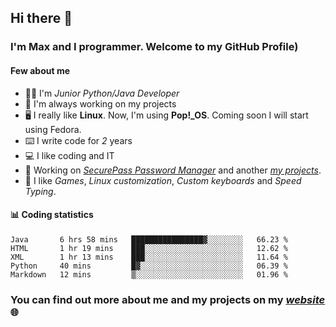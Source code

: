 ## Hi there 👋
### I'm Max and I programmer. Welcome to my GitHub Profile)

#### **Few about me**
- 👨‍💻 I'm _Junior Python/Java Developer_
- 📁 I'm always working on my projects
- 🖥️ I really like **Linux**. Now, I'm using **Pop!_OS**. Coming soon I will start using Fedora.
- ⌨️ I write code for _2_ years
- 💻 I like coding and IT
- 📃 Working on *[SecurePass Password Manager](https://github.com/merive/SecurePass)* and another *[my projects](https://merive.herokuapp.com/projects)*.
- 👾 I like _Games_, _Linux customization_, _Custom keyboards_ and _Speed Typing_.

#### 📊 **Coding statistics**
<!--START_SECTION:waka-->
```text
Java       6 hrs 58 mins   ████████████████▓░░░░░░░░   66.23 % 
HTML       1 hr 19 mins    ███░░░░░░░░░░░░░░░░░░░░░░   12.62 % 
XML        1 hr 13 mins    ███░░░░░░░░░░░░░░░░░░░░░░   11.64 % 
Python     40 mins         █▓░░░░░░░░░░░░░░░░░░░░░░░   06.39 % 
Markdown   12 mins         ▒░░░░░░░░░░░░░░░░░░░░░░░░   01.96 % 
```
<!--END_SECTION:waka-->

### **You can find out more about me and my projects on my _[website](https://merive.herokuapp.com/)_ 🌐**
